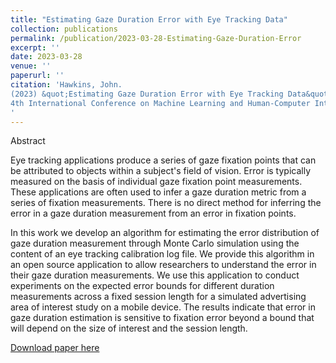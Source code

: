 ```yaml
---
title: "Estimating Gaze Duration Error with Eye Tracking Data"
collection: publications
permalink: /publication/2023-03-28-Estimating-Gaze-Duration-Error
excerpt: ''
date: 2023-03-28
venue: ''
paperurl: ''
citation: 'Hawkins, John.
(2023) &quot;Estimating Gaze Duration Error with Eye Tracking Data&quot; 
4th International Conference on Machine Learning and Human-Computer Interaction (2023) · Mar 25, 2023
'
--- 
```

Abstract

Eye tracking applications produce a series of gaze fixation points that can be attributed to objects within a subject's field of vision. Error is typically measured on the basis of individual gaze fixation point measurements. These applications are often used to infer a gaze duration metric from a series of fixation measurements. There is no direct method for inferring the error in a gaze duration measurement from an error in fixation points.

In this work we develop an algorithm for estimating the error distribution of gaze duration measurement through Monte Carlo simulation using the content of an eye tracking calibration log file. We provide this algorithm in an open source application to allow researchers to understand the error in their gaze duration measurements. We use this application to conduct experiments on the expected error bounds for different duration measurements across a fixed session length for a simulated advertising area of interest study on a mobile device. The results indicate that error in gaze duration estimation is sensitive to fixation error beyond a bound that will depend on the size of interest and the session length.

[Download paper here](https://dl.acm.org/doi/10.1145/3591156.3591166)

